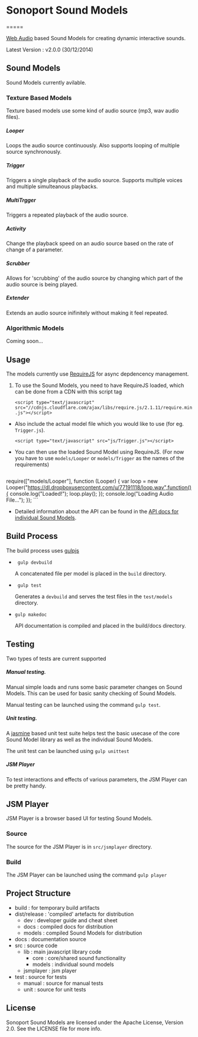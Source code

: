 # Sonoport Sound Models
=====

[Web Audio](http://webaudio.github.io/web-audio-api/) based Sound Models for creating dynamic interactive sounds.

Latest Version : v2.0.0 (30/12/2014)

## Sound Models

Sound Models currently avilable.

### Texture Based Models

Texture based models use some kind of audio source (mp3, wav audio files).

##### Looper
Loops the audio source continuously. Also supports looping of multiple source synchronously.

##### Trigger
Triggers a single playback of the audio source. Supports multiple voices and multiple simulteanous playbacks.

##### MultiTrgger
Triggers a repeated playback of the audio source. 

##### Activity
Change the playback speed on an audio source based on the rate of change of a parameter.

##### Scrubber
Allows for 'scrubbing' of the audio source by changing which part of the audio source is being played. 

##### Extender
Extends an audio source inifinitely without making it feel repeated.

### Algorithmic Models

Coming soon...
 

## Usage

The models currently use [RequireJS](http://requirejs.org/) for async depdencency management.

1. To use the Sound Models, you need to have RequireJS loaded, which can be done from a CDN with this script tag

	`<script type="text/javascript" src="//cdnjs.cloudflare.com/ajax/libs/require.js/2.1.11/require.min.js"></script>`

- Also include the actual model file which you would like to use (for eg. `Trigger.js`).

	`<script type="text/javascript" src="js/Trigger.js"></script>`

- You can then use the loaded Sound Model using RequireJS. (For now you have to use `models/Looper` or `models/Trigger` as the names of the requirements)

	```
require(["models/Looper"], function (Looper) {
	var loop = new Looper("https://dl.dropboxusercontent.com/u/77191118/loop.wav",function(){
		console.log("Loaded!");
		loop.play();
    });
   	console.log("Loading Audio File...");
});
	```

- Detailed information about the API can be found in the [API docs for individual Sound Models](/dist/docs/index.html).


## Build Process

The build process uses [gulpjs](https://github.com/gulpjs/gulp/)

- ``` gulp devbuild```

	A concatenated file per model is placed in the `build` directory.

- ``` gulp test```

	Generates a `devbuild` and serves the test files in the `test/models `directory.

- ```gulp makedoc```

	API documentation is compiled and placed in the build/docs directory.
	
## Testing

Two types of tests are current supported

##### Manual testing.

Manual simple loads and runs some basic parameter changes on Sound Models. This can be used for basic sanity checking of Sound Models. 

Manual testing can be launched using the command `gulp test`.

##### Unit testing.

A [jasmine](jasmine.github.io) based unit test suite helps test the basic usecase of the core Sound Model library as well as the individual Sound Models.

The unit test can be launched using `gulp unittest`

##### JSM Player

To test interactions and effects of various parameters, the JSM Player can be pretty handy.

## JSM Player

JSM Player is a browser based UI for testing Sound Models.

### Source

The source for the JSM Player is in `src/jsmplayer` directory.

### Build

The JSM Player can be launched using the command `gulp player`

## Project Structure

- build : for temporary build artifacts
- dist/release  : 'compiled' artefacts for distribution
	- dev : developer guide and cheat sheet
	- docs : compiled docs for distribution
	- models : compiled Sound Models for distribution
- docs  : documentation source
- src   : source code
	- lib    : main javascript library code
		- core 	: core/shared sound functionality
		- models 	: individual sound models
	- jsmplayer  : jsm player
- test 	: source for tests
	- manual : source for manual tests
	- unit : source for unit tests


## License

Sonoport Sound Models are licensed under the Apache License, Version 2.0. See the LICENSE file for more info.



